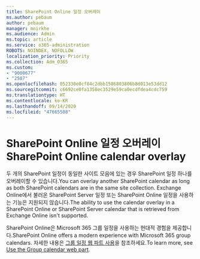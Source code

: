 ```yaml
---
title: SharePoint Online 일정 오버레이
ms.author: pebaum
author: pebaum
manager: mnirkhe
ms.audience: Admin
ms.topic: article
ms.service: o365-administration
ROBOTS: NOINDEX, NOFOLLOW
localization_priority: Priority
ms.collection: Adm_O365
ms.custom:
- "9000677"
- "2587"
ms.openlocfilehash: 052330e0cf84c2dbb1586803806b8d013e53dd12
ms.sourcegitcommit: c6692ce0fa1358ec3529e59ca0ecdfdea4cdc759
ms.translationtype: HT
ms.contentlocale: ko-KR
ms.lasthandoff: 09/14/2020
ms.locfileid: "47665508"
---
```

# <a name="sharepoint-online-calendar-overlay"></a><span data-ttu-id="b3d4c-102">SharePoint Online 일정 오버레이</span><span class="sxs-lookup"><span data-stu-id="b3d4c-102">SharePoint Online calendar overlay</span></span>

<span data-ttu-id="b3d4c-103">두 개의 SharePoint 일정이 동일한 사이트 모음에 있는 경우 SharePoint 일정 하나를 오버레이할 수 있습니다.</span><span class="sxs-lookup"><span data-stu-id="b3d4c-103">You can overlay another SharePoint calendar as long as both SharePoint calendars are in the same site collection.</span></span> <span data-ttu-id="b3d4c-104">Exchange Online에서 불러온 SharePoint Server 일정 또는 SharePoint Online 일정을 사용하는 기능은 지원되지 않습니다.</span><span class="sxs-lookup"><span data-stu-id="b3d4c-104">The ability to use the calendar overlay in a SharePoint Online or SharePoint Server calendar that is retrieved from Exchange Online isn't supported.</span></span>

<span data-ttu-id="b3d4c-105">SharePoint Online은 Microsoft 365 그룹 일정을 사용하는 현대적 경험을 제공합니다.</span><span class="sxs-lookup"><span data-stu-id="b3d4c-105">SharePoint Online offers a modern experience with Microsoft 365 group calendars.</span></span> <span data-ttu-id="b3d4c-106">자세한 내용은 [그룹 일정 웹 파트 사용](https://support.microsoft.com/ko-KR/office/use-the-group-calendar-web-part-eaf3c04d-5699-48cb-8b5e-3caa887d51ce)을 참조하세요.</span><span class="sxs-lookup"><span data-stu-id="b3d4c-106">To learn more, see [Use the Group calendar web part](https://support.microsoft.com/ko-KR/office/use-the-group-calendar-web-part-eaf3c04d-5699-48cb-8b5e-3caa887d51ce).</span></span>

